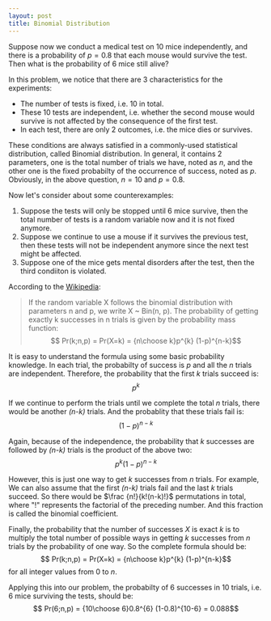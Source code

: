 ```yaml
---
layout: post
title: Binomial Distribution
---
```


Suppose now we conduct a medical test on 10 mice independently, and there is a probability of $p=0.8$ that each mouse would survive the test. Then what is the probability of 6 mice still alive?

In this problem, we notice that there are 3 characteristics for the experiments:

* The number of tests is fixed, i.e. 10 in total.
* These 10 tests are independent, i.e. whether the second mouse would survive is not affected by the consequence of the first test.
* In each test, there are only 2 outcomes, i.e. the mice dies or survives.

These conditions are always satisfied in a commonly-used statistical distribution, called Binomial distribution. In general, it contains 2 parameters, one is the total number of trials we have, noted as *n*, and the other one is the fixed probabilty of the occurrence of success, noted as *p*. Obviously, in the above question, $n=10$ and $p=0.8$.

Now let's consider about some counterexamples:

1. Suppose the tests will only be stopped until 6 mice survive, then the total number of tests is a random variable now and it is not fixed anymore.
2. Suppose we continue to use a mouse if it survives the previous test, then these tests will not be independent anymore since the next test might be affected.
3. Suppose one of the mice gets mental disorders after the test, then the third condiiton is violated.

According to the [Wikipedia](https://en.wikipedia.org/wiki/Binomial_distribution):
> If the random variable X follows the binomial distribution with parameters n and p, we write X ~ Bin(n, p). The probability of getting exactly k successes in n trials is given by the probability mass function:
> $$ Pr(k;n,p) = Pr(X=k) = {n\choose k}p^{k} (1-p)^{n-k}$$

It is easy to understand the formula using some basic probability knowledge. In each trial, the probabilty of success is *p* and all the *n* trials are independent. Therefore, the probability that the first *k* trials succeed is: $$p^{k}$$

If we continue to perform the trials until we complete the total *n* trials, there would be another *(n-k)* trials. And the probablity that these trials fail is: $$(1-p)^{n-k}$$

Again, because of the independence, the probability that *k* successes are followed by *(n-k)* trials is the product of the above two: $$p^{k}(1-p)^{n-k}$$

However, this is just one way to get *k* successes from *n* trials. For example, We can also assume that the first *(n-k)* trials fail and the last *k* trials succeed. So there would be $\frac {n!}{k!(n-k)!}$ permutations in total, where "!" represents the factorial of the preceding number. And this fraction is called the binomial coefficient.

Finally, the probability that the number of successes *X* is exact *k* is to multiply the total number of possible ways in getting *k* successes from *n* trials by the probability of one way. So the complete formula should be: 
$$ Pr(k;n,p) = Pr(X=k) = {n\choose k}p^{k} (1-p)^{n-k}$$
for all integer values from 0 to *n*.

Applying this into our problem, the probabilty of 6 successes in 10 trials, i.e. 6 mice surviving the tests, should be:
$$ Pr(6;n,p) = {10\choose 6}0.8^{6} (1-0.8)^{10-6} = 0.088$$